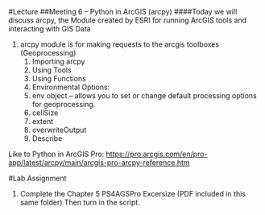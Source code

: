 #Lecture
##Meeting 6 – Python in ArcGIS (arcpy)
####Today we will discuss arcpy, the Module created by ESRI for running ArcGIS tools and interacting with GIS Data

1. arcpy module is for making requests to the arcgis toolboxes (Geoprocessing)
   1. Importing arcpy
   2. Using Tools
   3. Using Functions
   4. Environmental Options:
   5. env object – allows you to set or change default processing options for geoprocessing.
     1. cellSize
     2. extent
     3. overwriteOutput
   6. Describe
   
Like to Python in ArcGIS Pro:  https://pro.arcgis.com/en/pro-app/latest/arcpy/main/arcgis-pro-arcpy-reference.htm
   
#Lab Assignment

1. Complete the Chapter 5 PS4AGSPro Excersize (PDF included in this same folder)  Then turn in the script.